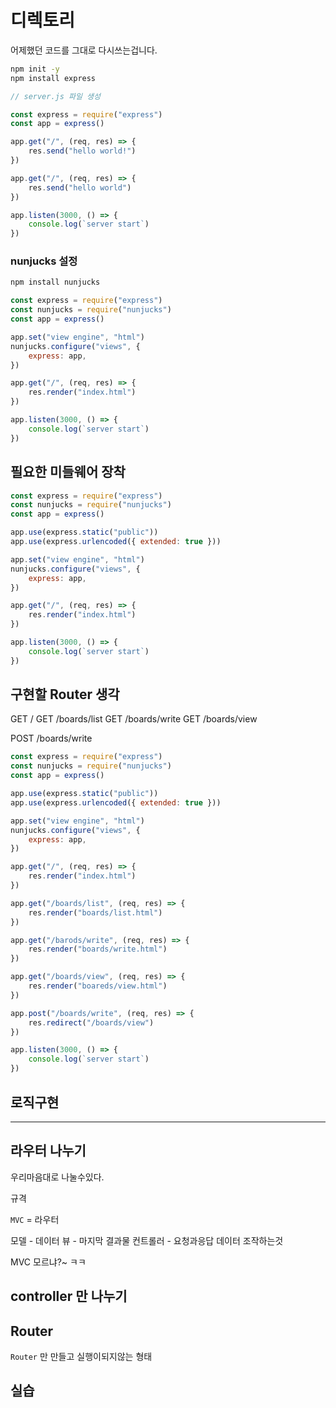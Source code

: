 # 디렉토리

어제했던 코드를 그대로 다시쓰는겁니다.

```sh
npm init -y
npm install express

```

```js
// server.js 파일 생성

const express = require("express")
const app = express()

app.get("/", (req, res) => {
    res.send("hello world!")
})

app.get("/", (req, res) => {
    res.send("hello world")
})

app.listen(3000, () => {
    console.log(`server start`)
})
```

### nunjucks 설정

```sh
npm install nunjucks
```

```js
const express = require("express")
const nunjucks = require("nunjucks")
const app = express()

app.set("view engine", "html")
nunjucks.configure("views", {
    express: app,
})

app.get("/", (req, res) => {
    res.render("index.html")
})

app.listen(3000, () => {
    console.log(`server start`)
})
```

## 필요한 미들웨어 장착

```js
const express = require("express")
const nunjucks = require("nunjucks")
const app = express()

app.use(express.static("public"))
app.use(express.urlencoded({ extended: true }))

app.set("view engine", "html")
nunjucks.configure("views", {
    express: app,
})

app.get("/", (req, res) => {
    res.render("index.html")
})

app.listen(3000, () => {
    console.log(`server start`)
})
```

## 구현할 Router 생각

GET /
GET /boards/list
GET /boards/write
GET /boards/view

POST /boards/write

```js
const express = require("express")
const nunjucks = require("nunjucks")
const app = express()

app.use(express.static("public"))
app.use(express.urlencoded({ extended: true }))

app.set("view engine", "html")
nunjucks.configure("views", {
    express: app,
})

app.get("/", (req, res) => {
    res.render("index.html")
})

app.get("/boards/list", (req, res) => {
    res.render("boards/list.html")
})

app.get("/barods/write", (req, res) => {
    res.render("boards/write.html")
})

app.get("/boards/view", (req, res) => {
    res.render("boareds/view.html")
})

app.post("/boards/write", (req, res) => {
    res.redirect("/boards/view")
})

app.listen(3000, () => {
    console.log(`server start`)
})
```

## 로직구현

---

## 라우터 나누기

우리마음대로 나눌수있다.

규격

`MVC` = 라우터

모델 - 데이터
뷰 - 마지막 결과물
컨트롤러 - 요청과응답 데이터 조작하는것

MVC 모르냐?~ ㅋㅋ

## controller 만 나누기

## Router

`Router` 만 만들고 실행이되지않는 형태

## 실습
